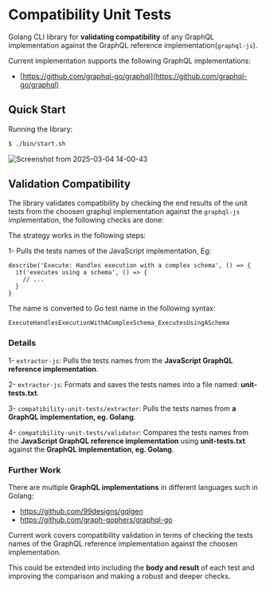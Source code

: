 # Compatibility Unit Tests

Golang CLI library for **validating compatibility** of any GraphQL implementation against the GraphQL reference implementation(`graphql-js`).

Current implementation supports the following GraphQL implementations:
- [https://github.com/graphql-go/graphql](https://github.com/graphql-go/graphql)

## Quick Start

Running the library:

```bash
$ ./bin/start.sh

```

![Screenshot from 2025-03-04 14-00-43](https://github.com/user-attachments/assets/d0040404-3d70-4b4e-9051-f6f520178075)



## Validation Compatibility 

The library validates compatibility by checking the end results of the unit tests from the choosen graphql implementation
against the `graphql-js` implementation, the following checks are done:

The strategy works in the following steps:

1- Pulls the tests names of the JavaScript implementation, Eg:
```
describe('Execute: Handles execution with a complex schema', () => {
  it('executes using a schema', () => {
    // ...
  }
}
```

The name is converted to Go test name in the following syntax:
```
ExecuteHandlesExecutionWithAComplexSchema_ExecutesUsingASchema
```

### Details

1- `extractor-js`: Pulls the tests names from the **JavaScript GraphQL reference implementation**.

2- `extractor-js`: Formats and saves the tests names into a file named: **unit-tests.txt**.

3- `compatibility-unit-tests/extractor`: Pulls the tests names from **a GraphQL implementation, eg. Golang**.

4- `compatibility-unit-tests/validator`: Compares the tests names from the **JavaScript GraphQL reference implementation** using **unit-tests.txt** against the **GraphQL implementation, eg. Golang**.


### Further Work

There are multiple **GraphQL implementations** in different languages such in Golang: 
- https://github.com/99designs/gqlgen
- https://github.com/graph-gophers/graphql-go

Current work covers compatibility validation in terms of checking the tests names of the GraphQL reference implementation against the choosen implementation.

This could be extended into including the **body and result** of each test and improving the comparison and making a robust and deeper checks.

